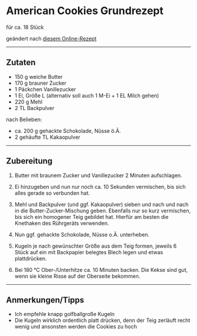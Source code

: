 # American Cookies Grundrezept

für ca. 18 Stück

geändert nach [diesem Online-Rezept](https://www.kikiskitchen.de/blogs/news/subway-cookies-white-choc-macadamia-nut-cookies)

---

## Zutaten

- 150 g weiche Butter
- 170 g brauner Zucker
- 1 Päckchen Vanillezucker
- 1 Ei, Größe L (alternativ soll auch 1 M-Ei + 1 EL Milch gehen)
- 220 g Mehl
- 2 TL Backpulver

nach Belieben:

- ca. 200 g gehackte Schokolade, Nüsse ö.Ä.
- 2 gehäufte TL Kakaopulver

---

## Zubereitung

1. Butter mit braunem Zucker und Vanillezucker 2 Minuten aufschlagen.

2. Ei hinzugeben und nun nur noch ca. 10 Sekunden vermischen, bis sich alles gerade so verbunden hat.

3. Mehl und Backpulver (und ggf. Kakaopulver) sieben und nach und nach in die Butter-Zucker-Mischung geben. Ebenfalls nur so kurz vermischen, bis sich ein homogener Teig gebildet hat. Hierfür am besten die Knethaken des Rührgeräts verwenden.

4. Nun ggf. gehackte Schokolade, Nüsse o.Ä. unterheben.

5. Kugeln je nach gewünschter Größe aus dem Teig formen, jeweils 6 Stück auf ein mit Backpapier belegtes Blech legen und etwas plattdrücken.

6. Bei 180 °C Ober-/Unterhitze ca. 10 Minuten backen. Die Kekse sind gut, wenn sie kleine Risse auf der Oberseite bekommen.

---

## Anmerkungen/Tipps

- Ich empfehle knapp golfballgroße Kugeln
- Die Kugeln wirklich ordentlich platt drücken, denn der Teig zerläuft recht wenig und ansonsten werden die Cookies zu hoch

